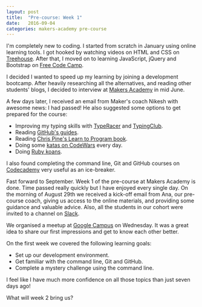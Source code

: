 ```yaml
---
layout: post
title:  "Pre-course: Week 1"
date:   2016-09-04
categories: makers-academy pre-course
---
```


I'm completely new to coding. I started from scratch in January using online learning tools. I got hooked by watching videos on HTML and CSS on [Treehouse](https://teamtreehouse.com/). After that, I moved on to learning JavaScript, jQuery and Bootstrap on [Free Code Camp](https://www.freecodecamp.com/).

I decided I wanted to speed up my learning by joining a development bootcamp. After heavily researching all the alternatives, and reading other students' blogs, I decided to interview at [Makers Academy](http://www.makersacademy.com/) in mid June.

A few days later, I received an email from Maker's coach Nikesh with awesome news: I had passed! He also suggested some options to get prepared for the course:

- Improving my typing skills with [TypeRacer](http://play.typeracer.com/) and [TypingClub](https://www.typingclub.com/).
- Reading [GitHub's guides](https://guides.github.com/).
- Reading [Chris Pine's Learn to Program book](https://pine.fm/LearnToProgram/).
- Doing some [katas on CodeWars](https://www.codewars.com/) every day.
- Doing [Ruby koans](http://rubykoans.com/).

I also found completing the command line, Git and GitHub courses on [Codecademy](https://www.codecademy.com/) very useful as an ice-breaker.

Fast forward to September. Week 1 of the pre-course at Makers Academy is done. Time passed really quickly but I have enjoyed every single day. On the morning of August 29th we received a kick-off email from Ana, our pre-course coach, giving us access to the online materials, and providing some guidance and valuable advice. Also, all the students in our cohort were invited to a channel on [Slack](https://slack.com/).

We organised a meetup at [Google Campus](https://www.campus.co/london/en) on Wednesday. It was a great idea to share our first impressions and get to know each other better.

On the first week we covered the following learning goals:

- Set up our development environment.
- Get familiar with the command line, Git and GitHub.
- Complete a mystery challenge using the command line.

I feel like I have much more confidence on all those topics than just seven days ago!

What will week 2 bring us?
